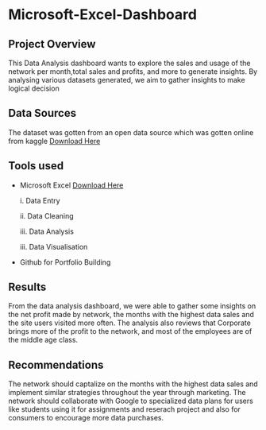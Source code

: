 # Microsoft-Excel-Dashboard
## Project Overview

This Data Analysis dashboard wants to explore the sales and usage of the network per month,total sales and profits, and more to generate insights. By analysing various datasets generated, we aim to gather insights to make logical decision
## Data Sources

The dataset was gotten from an open data source which was gotten online from kaggle [Download Here](www.kaggle.com)
## Tools used

- Microsoft Excel [Download Here](https://www.microsoft.com)
  
     i. Data Entry
  
     ii. Data Cleaning

     iii. Data Analysis
  
     iii. Data Visualisation
  
- Github for Portfolio Building
## Results

 From the data analysis dashboard, we were able to gather some insights on the net profit made by network, the months with the highest data sales and the site users visited more often. The analysis also reviews that Corporate brings more of the profit to the network, and most of the employees are of the middle age class. 
 ## Recommendations

 The network should captalize on the months with the highest data sales and implement similar strategies throughout the year through marketing. The network should collaborate with Google to specialized data plans for users like students using it for assignments and reserach project and also for consumers to encourage more data purchases.



